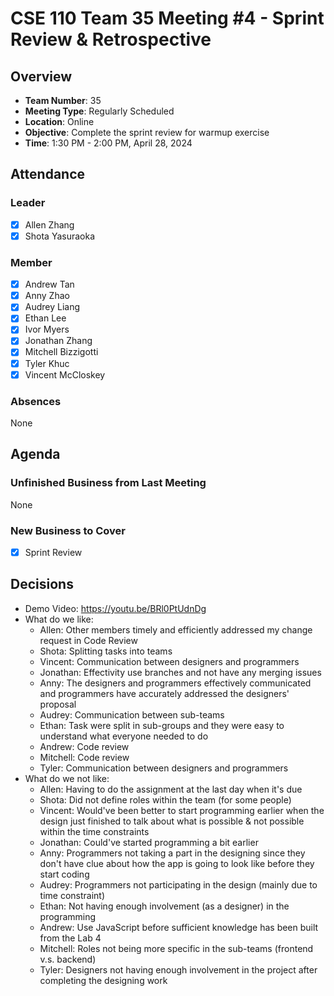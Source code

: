# CSE 110 Team 35 Meeting #4 - Sprint Review & Retrospective

## Overview
- **Team Number**: 35
- **Meeting Type**: Regularly Scheduled
- **Location**: Online
- **Objective**: Complete the sprint review for warmup exercise
- **Time**: 1:30 PM - 2:00 PM, April 28, 2024

## Attendance

### Leader
- [X] Allen Zhang
- [X] Shota Yasuraoka

### Member
- [X] Andrew Tan
- [X] Anny Zhao
- [X] Audrey Liang
- [X] Ethan Lee
- [X] Ivor Myers
- [X] Jonathan Zhang
- [X] Mitchell Bizzigotti
- [X] Tyler Khuc
- [X] Vincent McCloskey

### Absences
None

## Agenda

### Unfinished Business from Last Meeting
None

### New Business to Cover
- [X] Sprint Review

## Decisions
- Demo Video: https://youtu.be/BRl0PtUdnDg
- What do we like:
  - Allen: Other members timely and efficiently addressed my change request in Code Review
  - Shota: Splitting tasks into teams
  - Vincent: Communication between designers and programmers
  - Jonathan: Effectivity use branches and not have any merging issues
  - Anny: The designers and programmers effectively communicated and programmers have accurately addressed the designers' proposal 
  - Audrey: Communication between sub-teams
  - Ethan: Task were split in sub-groups and they were easy to understand what everyone needed to do
  - Andrew: Code review
  - Mitchell: Code review
  - Tyler: Communication between designers and programmers
- What do we not like:
  - Allen: Having to do the assignment at the last day when it's due
  - Shota: Did not define roles within the team (for some people)
  - Vincent: Would've been better to start programming earlier when the design just finished to talk about what is possible & not possible within the time constraints
  - Jonathan: Could've started programming a bit earlier
  - Anny: Programmers not taking a part in the designing since they don't have clue about how the app is going to look like before they start coding
  - Audrey: Programmers not participating in the design (mainly due to time constraint)
  - Ethan: Not having enough involvement (as a designer) in the programming
  - Andrew: Use JavaScript before sufficient knowledge has been built from the Lab 4
  - Mitchell: Roles not being more specific in the sub-teams (frontend v.s. backend)
  - Tyler: Designers not having enough involvement in the project after completing the designing work